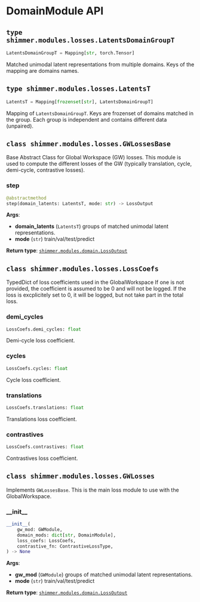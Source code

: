 # DomainModule API

## `type shimmer.modules.losses.LatentsDomainGroupT`
```python
LatentsDomainGroupT = Mapping[str, torch.Tensor]
```
Matched unimodal latent representations from multiple domains.
Keys of the mapping are domains names.

## `type shimmer.modules.losses.LatentsT`
```python
LatentsT = Mapping[frozenset[str], LatentsDomainGroupT]
```
Mapping of `LatentsDomainGroupT`. Keys are frozenset of domains matched in the group.
Each group is independent and contains different data (unpaired).

## `class shimmer.modules.losses.GWLossesBase`
Base Abstract Class for Global Workspace (GW) losses. This module is used
to compute the different losses of the GW (typically translation, cycle,
demi-cycle, contrastive losses).

### step 
```python
@abstractmethod
step(domain_latents: LatentsT, mode: str) -> LossOutput
```
**Args**:
- **domain\_latents** (`LatentsT`) groups of matched unimodal latent representations.
- **mode** (`str`) train/val/test/predict

**Return type**: [`shimmer.modules.domain.LossOutput`](./loss_output.md)

## `class shimmer.modules.losses.LossCoefs`
TypedDict of loss coefficients used in the GlobalWorkspace
If one is not provided, the coefficient is assumed to be 0 and will not be logged.
If the loss is excplicitely set to 0, it will be logged, but not take part in
the total loss.

### demi_cycles
```python
LossCoefs.demi_cycles: float
```
Demi-cycle loss coefficient.

### cycles
```python
LossCoefs.cycles: float
```
Cycle loss coefficient.

### translations
```python
LossCoefs.translations: float
```
Translations loss coefficient.

### contrastives
```python
LossCoefs.contrastives: float
```
Contrastives loss coefficient.

## `class shimmer.modules.losses.GWLosses`
Implements `GWLossesBase`. This is the main loss module to use
with the GlobalWorkspace.

### \_\_init\_\_
```python
__init__(
    gw_mod: GWModule,
    domain_mods: dict[str, DomainModule],
    loss_coefs: LossCoefs,
    contrastive_fn: ContrastiveLossType,
) -> None
```
**Args**:
- **gw\_mod** (`GWModule`) groups of matched unimodal latent representations.
- **mode** (`str`) train/val/test/predict

**Return type**: [`shimmer.modules.domain.LossOutput`](./loss_output.md)
